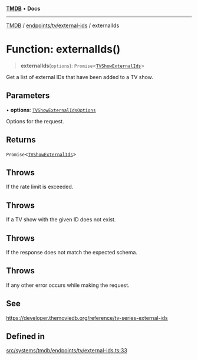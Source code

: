 [**TMDB**](../../../../README.md) • **Docs**

***

[TMDB](../../../../README.md) / [endpoints/tv/external-ids](../README.md) / externalIds

# Function: externalIds()

> **externalIds**(`options`): `Promise`\<[`TVShowExternalIds`](../../../../structs/Schemas/type-aliases/TVShowExternalIds.md)\>

Get a list of external IDs that have been added to a TV show.

## Parameters

• **options**: [`TVShowExternalIdsOptions`](../type-aliases/TVShowExternalIdsOptions.md)

Options for the request.

## Returns

`Promise`\<[`TVShowExternalIds`](../../../../structs/Schemas/type-aliases/TVShowExternalIds.md)\>

## Throws

If the rate limit is exceeded.

## Throws

If a TV show with the given ID does not exist.

## Throws

If the response does not match the expected schema.

## Throws

If any other error occurs while making the request.

## See

https://developer.themoviedb.org/reference/tv-series-external-ids

## Defined in

[src/systems/tmdb/endpoints/tv/external-ids.ts:33](https://github.com/Norviah/media-hub/blob/65ee01fce9c30692d28d2f4e608ea7f18b4d7381/src/systems/tmdb/endpoints/tv/external-ids.ts#L33)
